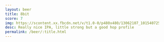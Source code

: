 ```yaml
---
layout: beer
title: 8bit
score: 7
img: https://scontent.xx.fbcdn.net/v/t1.0-0/p480x480/13062107_10154072540318745_5259423050211336454_n.jpg?oh=f1ac01c0a518970eb8d972dbc68ec74d&oe=58C17997
desc: Really nice IPA, little strong but a good hop profile
permalink: /beer/:title.html
---
```

